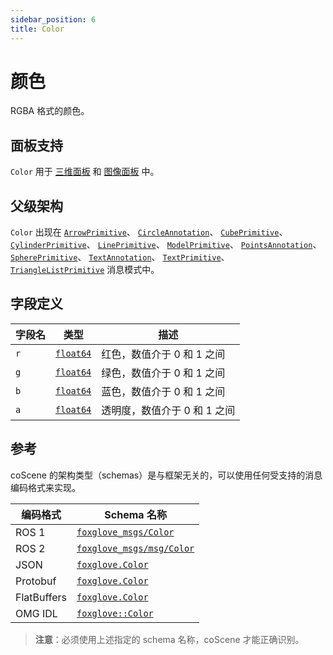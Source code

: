 ```yaml
---
sidebar_position: 6
title: Color
---
```


# 颜色

RGBA 格式的颜色。

## 面板支持
`Color` 用于 [三维面板](../panel/2-3d-panel) 和 [图像面板](../panel/image-panel) 中。

## 父级架构

`Color` 出现在 [`ArrowPrimitive`](./arrow-primitive)、 [`CircleAnnotation`](./circle-annotation)、 [`CubePrimitive`](./cube-primitive)、 [`CylinderPrimitive`](./cylinder-primitive)、 [`LinePrimitive`](./line-primitive)、 [`ModelPrimitive`](./model-primitive)、 [`PointsAnnotation`](./points-annotation)、 [`SpherePrimitive`](./sphere-primitive)、 [`TextAnnotation`](./text-annotation)、 [`TextPrimitive`](./text-primitive)、 [`TriangleListPrimitive`](./triangle-list-primitive) 消息模式中。

## 字段定义

| 字段名 | 类型 | 描述 |
|--------|------|------|
| `r` | [`float64`](./built-in%20types#float64) | 红色，数值介于 0 和 1 之间 |
| `g` | [`float64`](./built-in%20types#float64) | 绿色，数值介于 0 和 1 之间 |
| `b` | [`float64`](./built-in%20types#float64) | 蓝色，数值介于 0 和 1 之间 |
| `a` | [`float64`](./built-in%20types#float64) | 透明度，数值介于 0 和 1 之间 |

## 参考

coScene 的架构类型（schemas）是与框架无关的，可以使用任何受支持的消息编码格式来实现。

| 编码格式     | Schema 名称                     |
|--------------|----------------------------------|
| ROS 1        |  [`foxglove_msgs/Color`](https://github.com/foxglove/foxglove-sdk/blob/main/schemas/ros1/Color.msg) |
| ROS 2        |  [`foxglove_msgs/msg/Color`](https://github.com/foxglove/foxglove-sdk/blob/main/schemas/ros2/Color.msg) |
| JSON         |  [`foxglove.Color`](https://github.com/foxglove/foxglove-sdk/blob/main/schemas/jsonschema/Color.json) |
| Protobuf     |  [`foxglove.Color`](https://github.com/foxglove/foxglove-sdk/blob/main/schemas/proto/foxglove/Color.proto) |
| FlatBuffers  |  [`foxglove.Color`](https://github.com/foxglove/foxglove-sdk/blob/main/schemas/flatbuffer/Color.fbs) |
| OMG IDL      |  [`foxglove::Color`](https://github.com/foxglove/foxglove-sdk/blob/main/schemas/omgidl/foxglove/Color.idl) |

> **注意**：必须使用上述指定的 schema 名称，coScene 才能正确识别。
